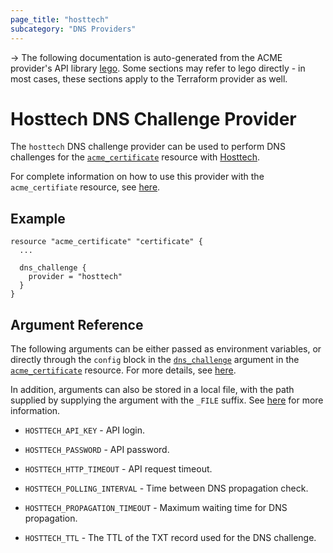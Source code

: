 ```yaml
---
page_title: "hosttech"
subcategory: "DNS Providers"
---
```


-> The following documentation is auto-generated from the ACME
provider's API library [lego](https://go-acme.github.io/lego/).  Some
sections may refer to lego directly - in most cases, these sections
apply to the Terraform provider as well.

# Hosttech DNS Challenge Provider

The `hosttech` DNS challenge provider can be used to perform DNS challenges for
the [`acme_certificate`][resource-acme-certificate] resource with
[Hosttech](https://www.hosttech.eu/).

[resource-acme-certificate]: ../resources/certificate.md

For complete information on how to use this provider with the `acme_certifiate`
resource, see [here][resource-acme-certificate-dns-challenges].

[resource-acme-certificate-dns-challenges]: ../resources/certificate.md#using-dns-challenges

## Example

```hcl
resource "acme_certificate" "certificate" {
  ...

  dns_challenge {
    provider = "hosttech"
  }
}
```
## Argument Reference

The following arguments can be either passed as environment variables, or
directly through the `config` block in the
[`dns_challenge`][resource-acme-certificate-dns-challenge-arg] argument in the
[`acme_certificate`][resource-acme-certificate] resource. For more details, see
[here][resource-acme-certificate-dns-challenges].

[resource-acme-certificate-dns-challenge-arg]: ../resources/certificate.md#dns_challenge

In addition, arguments can also be stored in a local file, with the path
supplied by supplying the argument with the `_FILE` suffix. See
[here][acme-certificate-file-arg-example] for more information.

[acme-certificate-file-arg-example]: ../resources/certificate.md#using-variable-files-for-provider-arguments

* `HOSTTECH_API_KEY` - API login.
* `HOSTTECH_PASSWORD` - API password.

* `HOSTTECH_HTTP_TIMEOUT` - API request timeout.
* `HOSTTECH_POLLING_INTERVAL` - Time between DNS propagation check.
* `HOSTTECH_PROPAGATION_TIMEOUT` - Maximum waiting time for DNS propagation.
* `HOSTTECH_TTL` - The TTL of the TXT record used for the DNS challenge.


